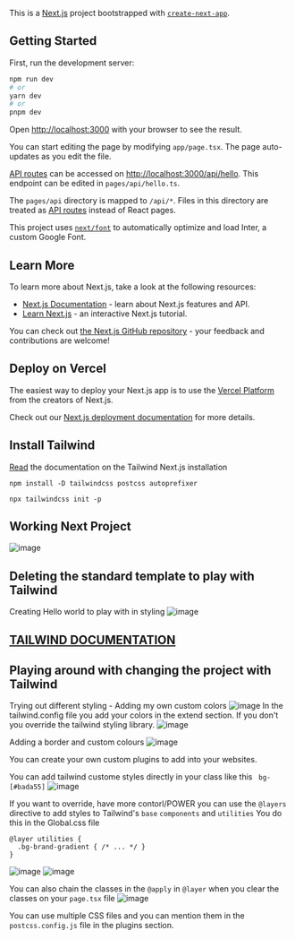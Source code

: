 This is a [Next.js](https://nextjs.org/) project bootstrapped with [`create-next-app`](https://github.com/vercel/next.js/tree/canary/packages/create-next-app).

## Getting Started

First, run the development server:

```bash
npm run dev
# or
yarn dev
# or
pnpm dev
```

Open [http://localhost:3000](http://localhost:3000) with your browser to see the result.

You can start editing the page by modifying `app/page.tsx`. The page auto-updates as you edit the file.

[API routes](https://nextjs.org/docs/api-routes/introduction) can be accessed on [http://localhost:3000/api/hello](http://localhost:3000/api/hello). This endpoint can be edited in `pages/api/hello.ts`.

The `pages/api` directory is mapped to `/api/*`. Files in this directory are treated as [API routes](https://nextjs.org/docs/api-routes/introduction) instead of React pages.

This project uses [`next/font`](https://nextjs.org/docs/basic-features/font-optimization) to automatically optimize and load Inter, a custom Google Font.

## Learn More

To learn more about Next.js, take a look at the following resources:

- [Next.js Documentation](https://nextjs.org/docs) - learn about Next.js features and API.
- [Learn Next.js](https://nextjs.org/learn) - an interactive Next.js tutorial.

You can check out [the Next.js GitHub repository](https://github.com/vercel/next.js/) - your feedback and contributions are welcome!

## Deploy on Vercel

The easiest way to deploy your Next.js app is to use the [Vercel Platform](https://vercel.com/new?utm_medium=default-template&filter=next.js&utm_source=create-next-app&utm_campaign=create-next-app-readme) from the creators of Next.js.

Check out our [Next.js deployment documentation](https://nextjs.org/docs/deployment) for more details.


## Install Tailwind
[Read](https://tailwindcss.com/docs/guides/nextjs) the documentation on the Tailwind Next.js installation

`npm install -D tailwindcss postcss autoprefixer`

`npx tailwindcss init -p` 

## Working Next Project
![image](https://user-images.githubusercontent.com/83961643/225888840-39b1bf4f-3a30-4d3a-a88d-fdd10771df58.png)

## Deleting the standard template to play with Tailwind
Creating Hello world to play with in styling 
![image](https://user-images.githubusercontent.com/83961643/225898616-4129beec-934b-4969-becb-dae63f668b90.png)

## [TAILWIND DOCUMENTATION](https://tailwindcss.com/docs/installation)


## Playing around with changing the project with Tailwind 
Trying out different styling - Adding my own custom colors
![image](https://user-images.githubusercontent.com/83961643/225907434-de389832-275b-42f3-ac3e-171be85188aa.png)
In the tailwind.config file you add your colors in the extend section. If you don't you override the tailwind styling library.
![image](https://user-images.githubusercontent.com/83961643/226188864-c71f1fbd-b4f4-4459-aca0-0155c583bd8d.png)


Adding a border and custom colours 
![image](https://user-images.githubusercontent.com/83961643/226188772-f27beb9c-7319-48fb-9a65-ae74dd5ee801.png)

You can create your own custom plugins to add into your websites. 

You can add tailwind custome styles directly in your class like this 
` bg-[#bada55]`
![image](https://user-images.githubusercontent.com/83961643/226196780-f4bfad48-0e1c-4dac-8e5b-7ad59d638673.png)

If you want to override, have more contorl/POWER you can use the `@layers` directive to add styles to Tailwind's `base` `components` and `utilities` 
You do this in the Global.css file 

``` 
@layer utilities {
  .bg-brand-gradient { /* ... */ }
}
```
![image](https://user-images.githubusercontent.com/83961643/226197761-ba5b3740-dda1-4947-8e75-af8ca6e4a699.png)
![image](https://user-images.githubusercontent.com/83961643/226197781-7bea8ad7-1a7c-4ed7-8742-ae5962c19ff8.png)

You can also chain the classes in the `@apply` in `@layer` when you clear the classes on your `page.tsx` file 
![image](https://user-images.githubusercontent.com/83961643/226198098-ebbf0878-2dec-4139-854c-712d37ba60e0.png)

You can use multiple CSS files and you can mention them in the `postcss.config.js` file in the plugins section. 
